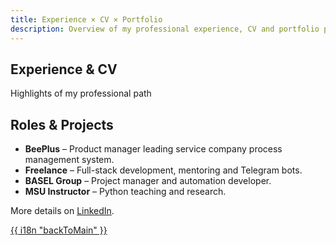 ```yaml
---
title: Experience × CV × Portfolio
description: Overview of my professional experience, CV and portfolio projects.
---
```


<section class="hero is-medium gradient-bg">
    <div class="hero-body has-text-centered">
        <h1 class="title gradient-text">Experience &amp; CV</h1>
        <p class="subtitle has-text-light">Highlights of my professional path</p>
    </div>
</section>

<section class="section">
    <div class="container">
        <h2 class="title has-text-centered has-text-danger mb-5">Roles &amp; Projects</h2>
        <div class="content">
            <ul>
                <li><strong>BeePlus</strong> – Product manager leading service company process management system.</li>
                <li><strong>Freelance</strong> – Full-stack development, mentoring and Telegram bots.</li>
                <li><strong>BASEL Group</strong> – Project manager and automation developer.</li>
                <li><strong>MSU Instructor</strong> – Python teaching and research.</li>
            </ul>
            <p>More details on <a href="https://www.linkedin.com/in/muromcevn" target="_blank">LinkedIn</a>.</p>
        </div>
    </div>
</section>

<footer class="footer has-background-black has-text-centered has-text-white">
    <div class="content">
        <p><a class="has-text-warning" href="{{ "/" | relURL }}">{{ i18n "backToMain" }}</a></p>
    </div>
</footer>
